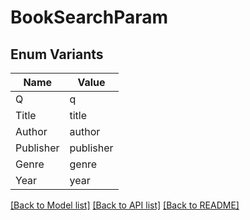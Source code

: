 # BookSearchParam

## Enum Variants

| Name | Value |
|---- | -----|
| Q | q |
| Title | title |
| Author | author |
| Publisher | publisher |
| Genre | genre |
| Year | year |


[[Back to Model list]](../README.md#documentation-for-models) [[Back to API list]](../README.md#documentation-for-api-endpoints) [[Back to README]](../README.md)


